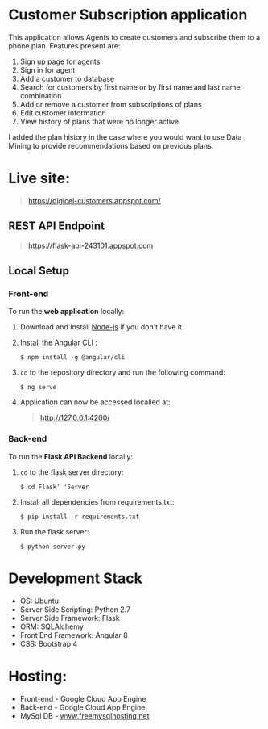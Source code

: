 # Customer Subscription application
This application allows Agents to create customers and subscribe them to a phone plan. Features present are:
1. Sign up page for agents
1. Sign in for agent
1. Add a customer to database
1. Search for customers by first name or by first name and last name combination
1. Add or remove a customer from subscriptions of plans
1. Edit customer information
1. View history of plans that were no longer active

I added the plan history in the case where you would want to use Data Mining to provide recommendations based on previous plans.
# Live site:
> https://digicel-customers.appspot.com/

## REST API Endpoint
> https://flask-api-243101.appspot.com

## Local Setup
### Front-end
To run the __web application__ locally:

1. Download and Install [Node-js](https://nodejs.org/en/ ) if you don't have it.

1. Install the [Angular CLI](https://github.com/angular/angular-cli) :

   ```
   $ npm install -g @angular/cli
   ```

1. `cd` to the repository directory and run the following command:

   ```
   $ ng serve
   ```
1. Application can now be accessed localled at:
    > http://127.0.0.1:4200/

### Back-end
To run the __Flask API Backend__ locally:

1. `cd` to the flask server directory:
    ```
    $ cd Flask' 'Server
    ```
1.  Install all dependencies from requirements.txt:
    ```
    $ pip install -r requirements.txt
    ```
1.  Run the flask server: 
    ```
    $ python server.py
    ```


# Development Stack
  * OS: Ubuntu
  * Server Side Scripting: Python 2.7
  * Server Side Framework: Flask
  * ORM: SQLAlchemy
  * Front End Framework: Angular 8
  * CSS: Bootstrap 4

# Hosting:
* Front-end - Google Cloud App Engine
* Back-end - Google Cloud App Engine
* MySql DB - www.freemysqlhosting.net
